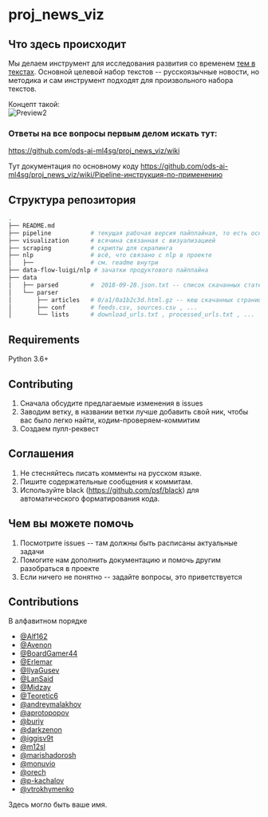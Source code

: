 # proj_news_viz  

## Что здесь происходит
Мы делаем инструмент для исследования развития со временем [тем в текстах](www.machinelearning.ru/wiki/index.php?title=Тематическое_моделирование). Основной целевой набор текстов -- русскоязычные новости, но методика и сам инструмент подходят для произвольного набора текстов.  
  
Концепт такой:  
![Preview2](https://camo.githubusercontent.com/3f306e50fd0b38266da057dde30d010b2d511fe9/68747470733a2f2f692e6962622e636f2f526763736633762f6e6577732d76697a2d636f6e636570742e706e67)

### Ответы на все вопросы первым делом искать тут:  
https://github.com/ods-ai-ml4sg/proj_news_viz/wiki

Тут документация по основному коду https://github.com/ods-ai-ml4sg/proj_news_viz/wiki/Pipeline-инструкция-по-применению

## Структура репозитория  

```bash
.
├── README.md
├── pipeline           # текущая рабочая версия пайплайная, то есть основной код
├── visualization      # всячина связанная с визуализацией
├── scraping           # скрипты для скрапинга
├── nlp                # всё, что связано с nlp в проекте
│   ├──                # см. readme внутри
├── data-flow-luigi/nlp # зачатки продуктового пайплайна
├── data
│   ├── parsed         #  2018-09-28.json.txt -- список скачанных статей в json
│   └── parser
│       ├── articles   # 0/a1/0a1b2c3d.html.gz -- кеш скачанных страниц
│       ├── conf       # feeds.csv, sources.csv , ...
│       └── lists      # download_urls.txt , processed_urls.txt , ...
```



## Requirements

Python 3.6+

## Contributing

1. Сначала обсудите предлагаемые изменения в issues
2. Заводим ветку, в названии ветки лучше добавить свой ник, чтобы вас было легко найти, кодим-проверяем-коммитим
3. Создаем пулл-реквест

## Соглашения

1. Не стесняйтесь писать комменты на русском языке.
2. Пишите содержательные сообщения к коммитам.
3. Используйте black (https://github.com/psf/black) для автоматического форматирования кода.

## Чем вы можете помочь
1. Посмотрите issues -- там должны быть расписаны актуальные задачи
2. Помогите нам дополнить документацию и помочь другим разобраться в проекте
2. Если ничего не понятно -- задайте вопросы, это приветствуется

## Contributions
В алфавитном порядке

 - [@Alf162](https://github.com/Alf162)
 - [@Avenon](https://github.com/Avenon)
 - [@BoardGamer44](https://github.com/BoardGamer44)
 - [@Erlemar](https://github.com/Erlemar)
 - [@IlyaGusev](https://github.com/IlyaGusev)
 - [@LanSaid](https://github.com/LanSaid)
 - [@Midzay](https://github.com/Midzay)
 - [@Teoretic6](https://github.com/Teoretic6)
 - [@andreymalakhov](https://github.com/andreymalakhov)
 - [@aprotopopov](https://github.com/aprotopopov)
 - [@buriy](https://github.com/buriy)
 - [@darkzenon](https://github.com/darkzenon)
 - [@iggisv9t](https://github.com/iggisv9t)
 - [@m12sl](https://github.com/m12sl)
 - [@marishadorosh](https://github.com/marishadorosh)
 - [@monuvio](https://github.com/monuvio)
 - [@orech](https://github.com/orech)
 - [@p-kachalov](https://github.com/p-kachalov)
 - [@vtrokhymenko](https://github.com/vtrokhymenko)
 
Здесь могло быть ваше имя.
